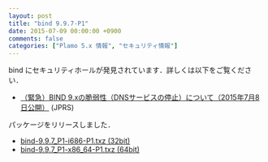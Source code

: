 ```yaml
---
layout: post
title: "bind 9.9.7-P1"
date: 2015-07-09 00:00:00 +0900
comments: false
categories: ["Plamo 5.x 情報", "セキュリティ情報"]
---
```

bind にセキュリティホールが発見されています．詳しくは以下をご覧ください．

* [（緊急）BIND 9.xの脆弱性（DNSサービスの停止）について（2015年7月8日公開）](http://jprs.jp/tech/security/2015-07-08-bind9-vuln-dnssec-validation.html) (JPRS)

パッケージをリリースしました．

* [bind-9.9.7_P1-i686-P1.txz (32bit)](ftp://plamo.linet.gr.jp/pub/Plamo-5.x/x86/plamo/01_minimum/network.txz/bind-9.9.7_P1-i686-P1.txz)
* [bind-9.9.7_P1-x86_64-P1.txz (64bit)](ftp://plamo.linet.gr.jp/pub/Plamo-5.x/x86_64/plamo/01_minimum/network.txz/bind-9.9.7_P1-x86_64-P1.txz)